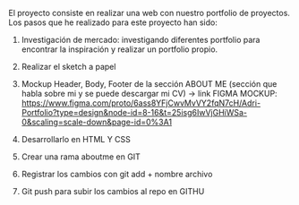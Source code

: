 El proyecto consiste en realizar una web con nuestro portfolio de proyectos.
Los pasos que he realizado para este proyecto han sido:
1) Investigación de mercado: investigando diferentes portfolio para encontrar la inspiración y realizar un portfolio propio.
2) Realizar el sketch a papel
3) Mockup Header, Body, Footer de la sección ABOUT ME (sección que habla sobre mi y se puede descargar mi CV)
-> link FIGMA MOCKUP: https://www.figma.com/proto/6ass8YFjCwvMvVY2fqN7cH/Adri-Portfolio?type=design&node-id=8-16&t=25isg6IwVjGHiWSa-0&scaling=scale-down&page-id=0%3A1
   
4) Desarrollarlo en HTML Y CSS
5) Crear una rama aboutme en GIT
6) Registrar los cambios con git add + nombre archivo
7) Git push para subir los cambios al repo en GITHU
